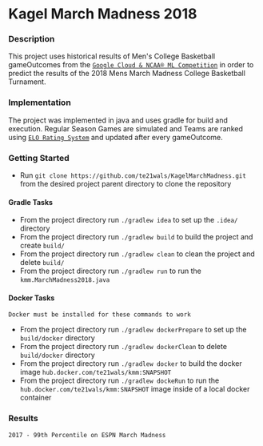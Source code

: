 # Kagel March Madness 2018

### Description 

This project uses historical results of Men's College Basketball gameOutcomes from the [`Google Cloud & NCAA® ML Competition`](https://www.kaggle.com/c/mens-machine-learning-competition-2018) in order to predict the results of the 2018 Mens March Madness College Basketball Turnament.

### Implementation

The project was implemented in java and uses gradle for build and execution. Regular Season Games are simulated and Teams are ranked using [`ELO Rating System`](https://en.wikipedia.org/wiki/Elo_rating_system) and updated after every gameOutcome.  

### Getting Started 
* Run `git clone https://github.com/te21wals/KagelMarchMadness.git` from the desired project parent directory to clone the repository

#### Gradle Tasks
* From the project directory run `./gradlew idea` to set up the `.idea/` directory
* From the project directory run `./gradlew build` to build the project and create `build/`
* From the project directory run `./gradlew clean` to clean the project and delete `build/`
* From the project directory run `./gradlew run` to run the `kmm.MarchMadness2018.java`

#### Docker Tasks 
``` Docker must be installed for these commands to work ```
* From the project directory run `./gradlew dockerPrepare` to set up the `build/docker` directory 
* From the project directory run `./gradlew dockerClean` to delete `build/docker` directory 
* From the project directory run `./gradlew docker` to build the docker image `hub.docker.com/te21wals/kmm:SNAPSHOT`
* From the project directory run `./gradlew dockeRun` to run the `hub.docker.com/te21wals/kmm:SNAPSHOT` image inside of a local docker container

### Results 
`2017 - 99th Percentile on ESPN March Madness`
